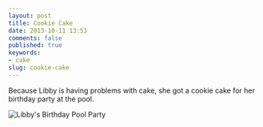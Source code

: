 ```yaml
---
layout: post
title: Cookie Cake
date: 2013-10-11 13:53
comments: false
published: true
keywords:
- cake
slug: cookie-cake
---
```

Because Libby is having problems with cake, she got a cookie cake for her birthday party at the pool.

![Libby's Birthday Pool Party](http://media.eick.us/media/photographs/2013/2013-06-09/libby-birthday-pool-party-2013-06-09-at-18-58-20.jpg)
